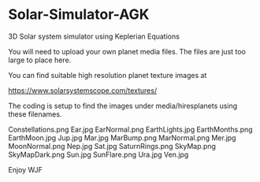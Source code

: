 # Solar-Simulator-AGK
 3D Solar system simulator using Keplerian Equations

You will need to upload your own planet media files.  The files are just too large to place here.

You can find suitable high resolution planet texture images at 

https://www.solarsystemscope.com/textures/

The coding is setup to find the images under media/hiresplanets using these filenames.

Constellations.png
Ear.jpg
EarNormal.png
EarthLights.jpg
EarthMonths.png
EarthMoon.jpg
Jup.jpg
Mar.jpg
MarBump.png
MarNormal.png
Mer.jpg
MoonNormal.png
Nep.jpg
Sat.jpg
SaturnRings.png
SkyMap.png
SkyMapDark.png
Sun.jpg
SunFlare.png
Ura.jpg
Ven.jpg

Enjoy
WJF
